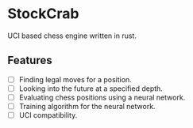# StockCrab
UCI based chess engine written in rust.

## Features
- [ ] Finding legal moves for a position.
- [ ] Looking into the future at a specified depth.
- [ ] Evaluating chess positions using a neural network.
- [ ] Training algorithm for the neural network.
- [ ] UCI compatibility.
